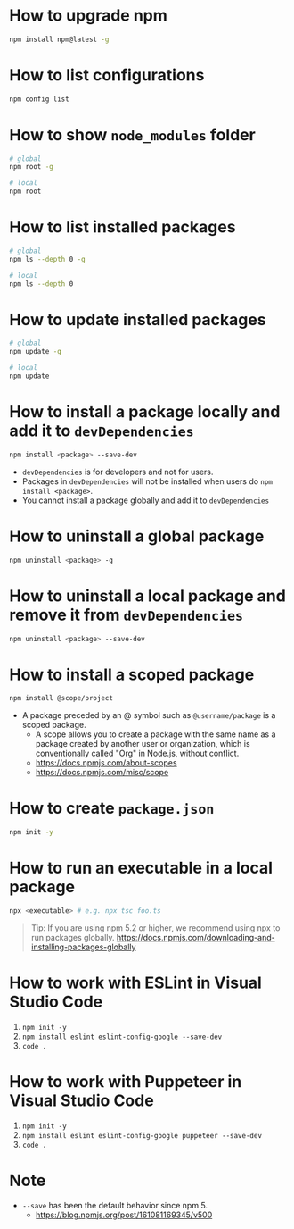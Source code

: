 # How to upgrade npm
```bash
npm install npm@latest -g
```

# How to list configurations
```bash
npm config list
```

# How to show `node_modules` folder
```bash
# global
npm root -g

# local
npm root
```

# How to list installed packages
```bash
# global
npm ls --depth 0 -g

# local
npm ls --depth 0
```

# How to update installed packages
```bash
# global
npm update -g

# local
npm update
```

# How to install a package locally and add it to `devDependencies`
```bash
npm install <package> --save-dev 
```
* `devDependencies` is for developers and not for users.
* Packages in `devDependencies` will not be installed when users do `npm install <package>`.
* You cannot install a package globally and add it to `devDependencies`

# How to uninstall a global package
```bash
npm uninstall <package> -g
```

# How to uninstall a local package and remove it from `devDependencies`
```bash
npm uninstall <package> --save-dev
```

# How to install a scoped package
```bash
npm install @scope/project
```
* A package preceded by an @ symbol such as `@username/package` is a scoped package.
  * A scope allows you to create a package with the same name as a package created by another user or organization, which is conventionally called "Org" in Node.js, without conflict.
  * https://docs.npmjs.com/about-scopes
  * https://docs.npmjs.com/misc/scope

# How to create `package.json`
```bash
npm init -y
```

# How to run an executable in a local package
```bash
npx <executable> # e.g. npx tsc foo.ts
```

> Tip: If you are using npm 5.2 or higher, we recommend using npx to run packages globally.
https://docs.npmjs.com/downloading-and-installing-packages-globally

# How to work with ESLint in Visual Studio Code
1. `npm init -y`
2. `npm install eslint eslint-config-google --save-dev`
3. `code .`

# How to work with Puppeteer in Visual Studio Code
1. `npm init -y`
2. `npm install eslint eslint-config-google puppeteer --save-dev`
3. `code .`

# Note
* `--save` has been the default behavior since npm 5.
  * https://blog.npmjs.org/post/161081169345/v500
